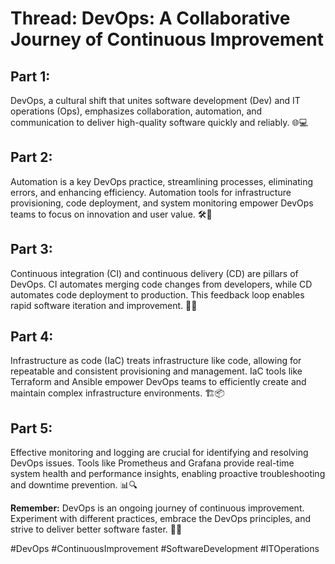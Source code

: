 # Thread: DevOps: A Collaborative Journey of Continuous Improvement

## Part 1:

DevOps, a cultural shift that unites software development (Dev) and IT operations (Ops), emphasizes collaboration, automation, and communication to deliver high-quality software quickly and reliably. 🌐💻

## Part 2:

Automation is a key DevOps practice, streamlining processes, eliminating errors, and enhancing efficiency. Automation tools for infrastructure provisioning, code deployment, and system monitoring empower DevOps teams to focus on innovation and user value. 🛠️🚀

## Part 3:

Continuous integration (CI) and continuous delivery (CD) are pillars of DevOps. CI automates merging code changes from developers, while CD automates code deployment to production. This feedback loop enables rapid software iteration and improvement. 🔄🚚

## Part 4:

Infrastructure as code (IaC) treats infrastructure like code, allowing for repeatable and consistent provisioning and management. IaC tools like Terraform and Ansible empower DevOps teams to efficiently create and maintain complex infrastructure environments. 🏗️📦

## Part 5:

Effective monitoring and logging are crucial for identifying and resolving DevOps issues. Tools like Prometheus and Grafana provide real-time system health and performance insights, enabling proactive troubleshooting and downtime prevention. 📊🔍

**Remember:** DevOps is an ongoing journey of continuous improvement. Experiment with different practices, embrace the DevOps principles, and strive to deliver better software faster. 🚀🌐

#DevOps #ContinuousImprovement #SoftwareDevelopment #ITOperations
